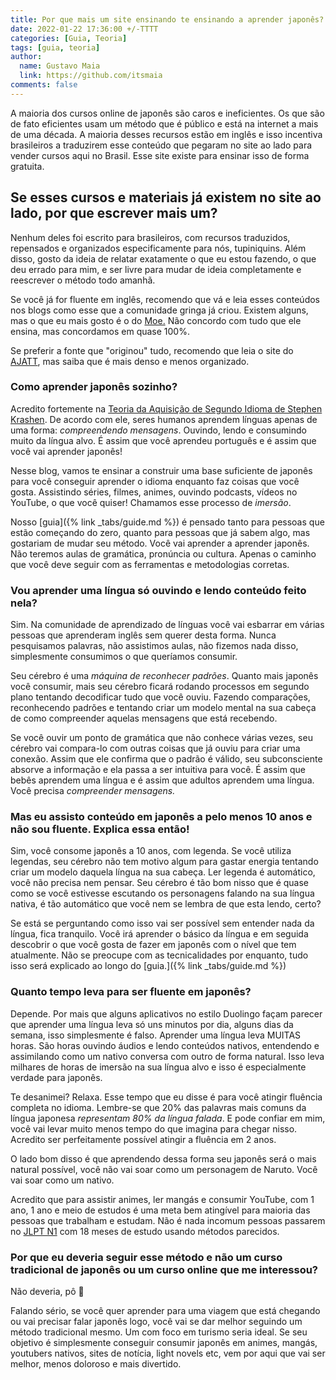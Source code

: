 ```yaml
---
title: Por que mais um site ensinando te ensinando a aprender japonês?
date: 2022-01-22 17:36:00 +/-TTTT
categories: [Guia, Teoria]
tags: [guia, teoria]
author:
  name: Gustavo Maia
  link: https://github.com/itsmaia
comments: false
---
```


A maioria dos cursos online de japonês são caros e ineficientes. Os que são de fato eficientes usam um método que é público e está na internet a mais de uma década. A maioria desses recursos estão em inglês e isso incentiva brasileiros a traduzirem esse conteúdo que pegaram no site ao lado para vender cursos aqui no Brasil. Esse site existe para ensinar isso de forma gratuita.
  
## Se esses cursos e materiais já existem no site ao lado, por que escrever mais um?
  
Nenhum deles foi escrito para brasileiros, com recursos traduzidos, repensados e organizados especificamente para nós, tupiniquins. Além disso, gosto da ideia de relatar exatamente o que eu estou fazendo, o que deu errado para mim, e ser livre para mudar de ideia completamente e reescrever o método todo amanhã.
  
Se você já for fluente em inglês, recomendo que vá e leia esses conteúdos nos blogs como esse que a comunidade gringa já criou. Existem alguns, mas o que eu mais gosto é o do [Moe.](https://learnjapanese.moe/guide/) Não concordo com tudo que ele ensina, mas concordamos em quase 100%.

Se preferir a fonte que "originou" tudo, recomendo que leia o site do [AJATT](http://www.alljapaneseallthetime.com/blog/all-japanese-all-the-time-ajatt-how-to-learn-japanese-on-your-own-having-fun-and-to-fluency/), mas saiba que é mais denso e menos organizado.

### Como aprender japonês sozinho?

Acredito fortemente na [Teoria da Aquisição de Segundo Idioma de Stephen Krashen](https://www.sk.com.br/sk-krash.html). De acordo com ele, seres humanos aprendem línguas apenas de uma forma: *compreendendo mensagens*. Ouvindo, lendo e consumindo muito da língua alvo. É assim que você aprendeu português e é assim que você vai aprender japonês!

Nesse blog, vamos te ensinar a construir uma base suficiente de japonês para você conseguir aprender o idioma enquanto faz coisas que você gosta. Assistindo séries, filmes, animes, ouvindo podcasts, vídeos no YouTube, o que você quiser! Chamamos esse processo de _imersão_.

Nosso [guia]({% link _tabs/guide.md %}) é pensado tanto para pessoas que estão começando do zero, quanto para pessoas que já sabem algo, mas gostariam de mudar seu método. Você vai aprender a aprender japonês. Não teremos aulas de gramática, pronúncia ou cultura. Apenas o caminho que você deve seguir com as ferramentas e metodologias corretas.

### Vou aprender uma língua só ouvindo e lendo conteúdo feito nela?

Sim. Na comunidade de aprendizado de línguas você vai esbarrar em várias pessoas que aprenderam inglês sem querer desta forma. Nunca pesquisamos palavras, não assistimos aulas, não fizemos nada disso, simplesmente consumimos o que queríamos consumir.

Seu cérebro é uma _máquina de reconhecer padrões_. Quanto mais japonês você consumir, mais seu cérebro ficará rodando processos em segundo plano tentando decodificar tudo que você ouviu. Fazendo comparações, reconhecendo padrões e tentando criar um modelo mental na sua cabeça de como compreender aquelas mensagens que está recebendo.

Se você ouvir um ponto de gramática que não conhece várias vezes, seu cérebro vai compara-lo com outras coisas que já ouviu para criar uma conexão. Assim que ele confirma que o padrão é válido, seu subconsciente absorve a informação e ela passa a ser intuitiva para você. É assim que bebês aprendem uma língua e é assim que adultos aprendem uma língua. Você precisa _compreender mensagens._

### Mas eu assisto conteúdo em japonês a pelo menos 10 anos e não sou fluente. Explica essa então!

Sim, você consome japonês a 10 anos, com legenda. Se você utiliza legendas, seu cérebro não tem motivo algum para gastar energia tentando criar um modelo daquela língua na sua cabeça. Ler legenda é automático, você não precisa nem pensar. Seu cérebro é tão bom nisso que é quase como se você estivesse escutando os personagens falando na sua língua nativa, é tão automático que você nem se lembra de que esta lendo, certo?

Se está se perguntando como isso vai ser possível sem entender nada da língua, fica tranquilo. Você irá aprender o básico da língua e em seguida descobrir o que você gosta de fazer em japonês com o nível que tem atualmente. Não se preocupe com as tecnicalidades por enquanto, tudo isso será explicado ao longo do [guia.]({% link _tabs/guide.md %})

### Quanto tempo leva para ser fluente em japonês?

Depende. Por mais que alguns aplicativos no estilo Duolingo façam parecer que aprender uma língua leva só uns minutos por dia, alguns dias da semana, isso simplesmente é falso. Aprender uma língua leva MUITAS horas. São horas ouvindo áudios e lendo conteúdos nativos, entendendo e assimilando como um nativo conversa com outro de forma natural. Isso leva milhares de horas de imersão na sua língua alvo e isso é especialmente verdade para japonês.

Te desanimei? Relaxa. Esse tempo que eu disse é para você atingir fluência completa no idioma. Lembre-se que 20% das palavras mais comuns da língua japonesa _representam 80% da língua falada_. E pode confiar em mim, você vai levar muito menos tempo do que imagina para chegar nisso. Acredito ser perfeitamente possível atingir a fluência em 2 anos.

O lado bom disso é que aprendendo dessa forma seu japonês será o mais natural possível, você não vai soar como um personagem de Naruto. Você vai soar como um nativo.

Acredito que para assistir animes, ler mangás e consumir YouTube, com 1 ano, 1 ano e meio de estudos é uma meta bem atingível para maioria das pessoas que trabalham e estudam. Não é nada incomum pessoas passarem no [JLPT N1](https://jlpt.org.br/) com 18 meses de estudo usando métodos parecidos. 

### Por que eu deveria seguir esse método e não um curso tradicional de japonês ou um curso online que me interessou?
  
Não deveria, pô 🥳
  
Falando sério, se você quer aprender para uma viagem que está chegando ou vai precisar falar japonês logo, você vai se dar melhor seguindo um método tradicional mesmo. Um com foco em turismo seria ideal. Se seu objetivo é simplesmente conseguir consumir japonês em animes, mangás, youtubers nativos, sites de notícia, light novels etc, vem por aqui que vai ser melhor, menos doloroso e mais divertido.

